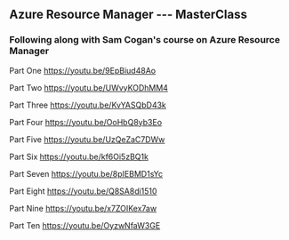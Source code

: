 ## Azure Resource Manager --- MasterClass   

### Following along with Sam Cogan's course on Azure Resource Manager

Part One
<https://youtu.be/9EpBiud48Ao>

Part Two
<https://youtu.be/UWvyKODhMM4>

Part Three
<https://youtu.be/KvYASQbD43k>

Part Four
<https://youtu.be/OoHbQ8yb3Eo>

Part Five
<https://youtu.be/UzQeZaC7DWw>

Part Six
<https://youtu.be/kf6Oi5zBQ1k>

Part Seven
<https://youtu.be/8pIEBMD1sYc>

Part Eight
<https://youtu.be/Q8SA8di1510>

Part Nine
<https://youtu.be/x7ZOIKex7aw>

Part Ten
<https://youtu.be/OyzwNfaW3GE>
